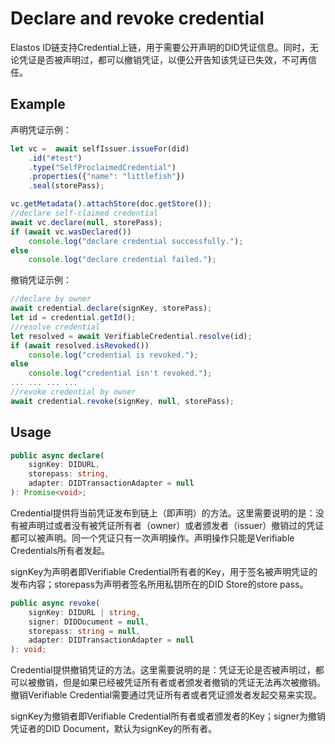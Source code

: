 # Declare and revoke credential

Elastos ID链支持Credential上链，用于需要公开声明的DID凭证信息。同时，无论凭证是否被声明过，都可以撤销凭证，以便公开告知该凭证已失效，不可再信任。

## Example

声明凭证示例：

```typescript
let vc =  await selfIssuer.issueFor(did)
	.id("#test")
	.type("SelfProclaimedCredential")
	.properties({"name": "littlefish"})
	.seal(storePass);

vc.getMetadata().attachStore(doc.getStore());
//declare self-claimed credential
await vc.declare(null, storePass);
if (await vc.wasDeclared())
	console.log("declare credential successfully.");
else
	console.log("declare credential failed.");
```

撤销凭证示例：

```typescript
//declare by owner
await credential.declare(signKey, storePass);
let id = credential.getId();
//resolve credential
let resolved = await VerifiableCredential.resolve(id);
if (await resolved.isRevoked())
	console.log("credential is revoked.");
else
	console.log("credential isn't revoked.");
... ... ... ...  
//revoke credential by owner
await credential.revoke(signKey, null, storePass);
```

## Usage

```typescript
public async declare(
	signKey: DIDURL,
	storepass: string,
	adapter: DIDTransactionAdapter = null
): Promise<void>;
```

Credential提供将当前凭证发布到链上（即声明）的方法。这里需要说明的是：没有被声明过或者没有被凭证所有者（owner）或者颁发者（issuer）撤销过的凭证都可以被声明。同一个凭证只有一次声明操作。声明操作只能是Verifiable Credentials所有者发起。

signKey为声明者即Verifiable Credential所有者的Key，用于签名被声明凭证的发布内容；storepass为声明者签名所用私钥所在的DID Store的store pass。

```typescript
public async revoke(
	signKey: DIDURL | string,
	signer: DIDDocument = null,
	storepass: string = null,
	adapter: DIDTransactionAdapter = null
): void;
```

Credential提供撤销凭证的方法。这里需要说明的是：凭证无论是否被声明过，都可以被撤销，但是如果已经被凭证所有者或者颁发者撤销的凭证无法再次被撤销。撤销Verifiable Credential需要通过凭证所有者或者凭证颁发者发起交易来实现。

signKey为撤销者即Verifiable Credential所有者或者颁发者的Key；signer为撤销凭证者的DID Document，默认为signKey的所有者。
